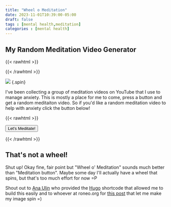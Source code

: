 ```yaml
---
title: "Wheel o Meditation"
date: 2023-11-01T10:39:00-05:00
draft: false
tags : [mental health,meditation]
categories : [mental health]
---
```


## My Random Meditation Video Generator
{{< rawhtml >}}
<style>
@-webkit-keyframes rotate {
  from {
    -webkit-transform: rotate(-360deg);
  }
  to { 
    -webkit-transform: rotate(0deg);
  }
}

.spin {
    -webkit-animation-name:            rotate; 
    -webkit-animation-duration:        2.0s; 
    -webkit-animation-iteration-count: infinite;
    -webkit-animation-timing-function: linear;
	max-width: 200px;
	height: auto;
}
</style>
{{< /rawhtml >}}

![](/images/wheel3.webp) 
{.spin}

I've been collecting a group of meditation videos on YouTube that I use to manage anxiety. This is mostly a place for me to come, press a button and get a random meditaiton video.
So if you'd like a random meditation video to help with anxiety click the button below!
<!--more-->

{{< rawhtml >}}



<script>
	const pages = [];
	pages.push("https://www.youtube.com/watch?v=aG6JbaAPQd4");
	pages.push("https://www.youtube.com/watch?v=BFqs75OW-7I");
	pages.push("https://www.youtube.com/watch?v=LLeqY9ingRY");
	pages.push("https://www.youtube.com/watch?v=lVx3mFxML80");
	pages.push("https://www.youtube.com/watch?v=O-6f5wQXSu8");
	pages.push("https://www.youtube.com/watch?v=pBoAquxhspA");
	pages.push("https://www.youtube.com/watch?v=rG_mpEJcOtg");
	pages.push("https://www.youtube.com/watch?v=syx3a1_LeFo");
	pages.push("https://www.youtube.com/watch?v=Xl_B45DpMLU");
	pages.push("https://www.youtube.com/watch?v=xwPpafaq6aQ");
	pages.push("https://www.youtube.com/watch?v=YF_P1ZzYgjA");
	pages.push("https://www.youtube.com/watch?v=z6X5oEIg6Ak");
	pages.push("https://www.youtube.com/watch?v=ZToicYcHIOU");
	pages.push("https://youtu.be/XkkxNN4SSO4?si=iW_wJxymTiI1P3AU");
	
	function g() {
		var n = Math.floor(Math.random() * pages.length) 
		//alert(n)
		var url = pages[n];
		console.log("selected file #"+n+" url:"+url)
		//alert(url);
		//document.getElementById("url").innerHTML = "<b>Result</b>:  URL selected: <a href=\""+url+"\" target=\"_blank\"> "+url+"  </a>  "
		window.open(url, '_blank');
	}
</script>

<!--
<div id="url"><b>Result</b>: No URL has been generated</div>
<br>
-->
<button type="button" onclick="javascript:g();">Let's Meditate!</button>


{{< /rawhtml >}}

## That's not a wheel!

Shut up! Okay fine, fair point but "Wheel o' Meditation" sounds much better than "Meditation button". Maybe some day I'll actually have a wheel that spins, but that's too much effort for now =P 

Shout out to [Ana Ulin](https://anaulin.org/blog/hugo-raw-html-shortcode/) who provided the [Hugo](https://gohugo.io/) shortcode that allowed me to build this easily 
and to whoever at roneo.org for [this post](https://roneo.org/en/hugo-custom-css-classes-images-markdown-attributes/) that let me make my image spin =)

